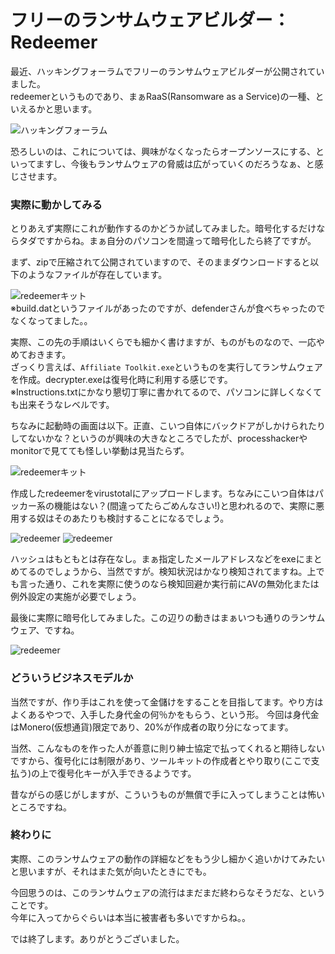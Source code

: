 # フリーのランサムウェアビルダー：Redeemer

最近、ハッキングフォーラムでフリーのランサムウェアビルダーが公開されていました。  
redeemerというものであり、まぁRaaS(Ransomware as a Service)の一種、といえるかと思います。  

![ハッキングフォーラム](images/hackforum01.png)

恐ろしいのは、これについては、興味がなくなったらオープンソースにする、といってますし、今後もランサムウェアの脅威は広がっていくのだろうなぁ、と感じさせます。  

### 実際に動かしてみる

とりあえず実際にこれが動作するのかどうか試してみました。暗号化するだけならタダですからね。まぁ自分のパソコンを間違って暗号化したら終了ですが。  

まず、zipで圧縮されて公開されていますので、そのままダウンロードすると以下のようなファイルが存在しています。  

![redeemerキット](./images/redeemer-kit01.png)  
※build.datというファイルがあったのですが、defenderさんが食べちゃったのでなくなってました。。


実際、この先の手順はいくらでも細かく書けますが、ものがものなので、一応やめておきます。  
ざっくり言えば、`Affiliate Toolkit.exe`というものを実行してランサムウェアを作成。decrypter.exeは復号化時に利用する感じです。  
※Instructions.txtにかなり懇切丁寧に書かれてるので、パソコンに詳しくなくても出来そうなレベルです。  

ちなみに起動時の画面は以下。正直、こいつ自体にバックドアがしかけられたりしてないかな？というのが興味の大きなところでしたが、processhackerやmonitorで見てても怪しい挙動は見当たらず。  

![redeemerキット](./images/redeemer-kit04.png)

作成したredeemerをvirustotalにアップロードします。ちなみにこいつ自体はパッカー系の機能はない？(間違ってたらごめんなさい!)と思われるので、実際に悪用する奴はそのあたりも検討することになるでしょう。  

![redeemer](./images/redeemer01.png)
![redeemer](./images/redeemer02.png)

ハッシュはもともとは存在なし。まぁ指定したメールアドレスなどをexeにまとめてるのでしょうから、当然ですが。検知状況はかなり検知されてますね。上でも言った通り、これを実際に使うのなら検知回避か実行前にAVの無効化または例外設定の実施が必要でしょう。  

最後に実際に暗号化してみました。この辺りの動きはまぁいつも通りのランサムウェア、ですね。

![redeemer](./images/redeemer03.png)

### どういうビジネスモデルか

当然ですが、作り手はこれを使って金儲けをすることを目指してます。やり方はよくあるやつで、入手した身代金の何％かをもらう、という形。
今回は身代金はMonero(仮想通貨)限定であり、20%が作成者の取り分になってます。  

当然、こんなものを作った人が善意に則り紳士協定で払ってくれると期待しないですから、復号化には制限があり、ツールキットの作成者とやり取り(ここで支払う)の上で復号化キーが入手できるようです。  

昔ながらの感じがしますが、こういうものが無償で手に入ってしまうことは怖いところですね。  

### 終わりに

実際、このランサムウェアの動作の詳細などをもう少し細かく追いかけてみたいと思いますが、それはまた気が向いたときにでも。  

今回思うのは、このランサムウェアの流行はまだまだ終わらなそうだな、ということです。  
今年に入ってからぐらいは本当に被害者も多いですからね。。

では終了します。ありがとうございました。

